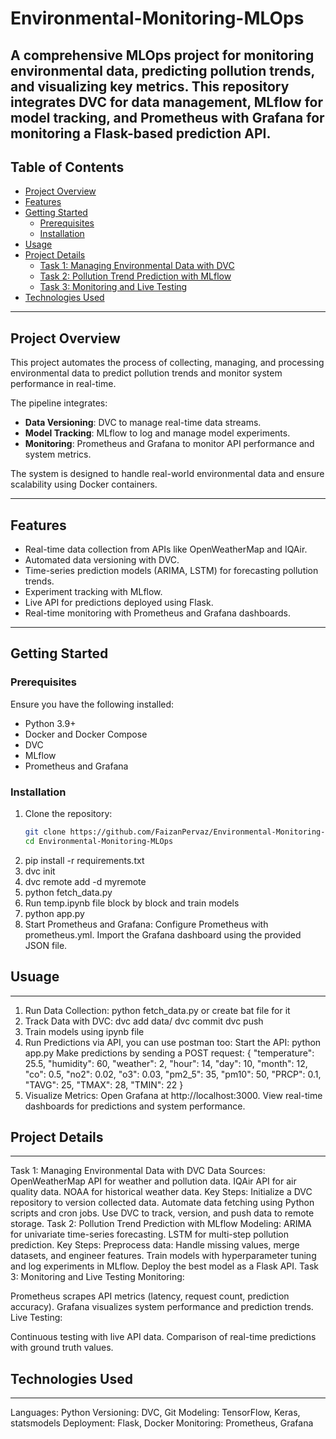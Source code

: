 # Environmental-Monitoring-MLOps
A comprehensive MLOps project for monitoring environmental data, predicting pollution trends, and visualizing key metrics. This repository integrates DVC for data management, MLflow for model tracking, and Prometheus with Grafana for monitoring a Flask-based prediction API.
---

## Table of Contents

- [Project Overview](#project-overview)
- [Features](#features)
- [Getting Started](#getting-started)
  - [Prerequisites](#prerequisites)
  - [Installation](#installation)
- [Usage](#usage)
- [Project Details](#project-details)
  - [Task 1: Managing Environmental Data with DVC](#task-1-managing-environmental-data-with-dvc)
  - [Task 2: Pollution Trend Prediction with MLflow](#task-2-pollution-trend-prediction-with-mlflow)
  - [Task 3: Monitoring and Live Testing](#task-3-monitoring-and-live-testing)
- [Technologies Used](#technologies-used)
---

## Project Overview

This project automates the process of collecting, managing, and processing environmental data to predict pollution trends and monitor system performance in real-time. 

The pipeline integrates:
- **Data Versioning**: DVC to manage real-time data streams.
- **Model Tracking**: MLflow to log and manage model experiments.
- **Monitoring**: Prometheus and Grafana to monitor API performance and system metrics.

The system is designed to handle real-world environmental data and ensure scalability using Docker containers.

---

## Features

- Real-time data collection from APIs like OpenWeatherMap and IQAir.
- Automated data versioning with DVC.
- Time-series prediction models (ARIMA, LSTM) for forecasting pollution trends.
- Experiment tracking with MLflow.
- Live API for predictions deployed using Flask.
- Real-time monitoring with Prometheus and Grafana dashboards.

---

## Getting Started

### Prerequisites

Ensure you have the following installed:
- Python 3.9+
- Docker and Docker Compose
- DVC
- MLflow
- Prometheus and Grafana

### Installation

1. Clone the repository:
   ```bash
   git clone https://github.com/FaizanPervaz/Environmental-Monitoring-MLOps.git
   cd Environmental-Monitoring-MLOps

2. pip install -r requirements.txt
3. dvc init
4. dvc remote add -d myremote <remote-storage-url>
5. python fetch_data.py
6. Run temp.ipynb file block by block and train models
7. python app.py
8. Start Prometheus and Grafana:
   Configure Prometheus with prometheus.yml.
   Import the Grafana dashboard using the provided JSON file.



## Usuage
---
1. Run Data Collection:
    python fetch_data.py or create bat file for it
2. Track Data with DVC:
    dvc add data/
    dvc commit
    dvc push
3. Train models using ipynb file
4. Run Predictions via API, you can use postman too:
   Start the API: python app.py
    Make predictions by sending a POST request:
   {
  "temperature": 25.5,
  "humidity": 60,
  "weather": 2,
  "hour": 14,
  "day": 10,
  "month": 12,
  "co": 0.5,
  "no2": 0.02,
  "o3": 0.03,
  "pm2_5": 35,
  "pm10": 50,
  "PRCP": 0.1,
  "TAVG": 25,
  "TMAX": 28,
  "TMIN": 22
}
5. Visualize Metrics:
   Open Grafana at http://localhost:3000.
   View real-time dashboards for predictions and system performance.


## Project Details
---
Task 1: Managing Environmental Data with DVC
Data Sources:
OpenWeatherMap API for weather and pollution data.
IQAir API for air quality data.
NOAA for historical weather data.
Key Steps:
Initialize a DVC repository to version collected data.
Automate data fetching using Python scripts and cron jobs.
Use DVC to track, version, and push data to remote storage.
Task 2: Pollution Trend Prediction with MLflow
Modeling:
ARIMA for univariate time-series forecasting.
LSTM for multi-step pollution prediction.
Key Steps:
Preprocess data: Handle missing values, merge datasets, and engineer features.
Train models with hyperparameter tuning and log experiments in MLflow.
Deploy the best model as a Flask API.
Task 3: Monitoring and Live Testing
Monitoring:

Prometheus scrapes API metrics (latency, request count, prediction accuracy).
Grafana visualizes system performance and prediction trends.
Live Testing:

Continuous testing with live API data.
Comparison of real-time predictions with ground truth values.

## Technologies Used
---
Languages: Python
Versioning: DVC, Git
Modeling: TensorFlow, Keras, statsmodels
Deployment: Flask, Docker
Monitoring: Prometheus, Grafana
